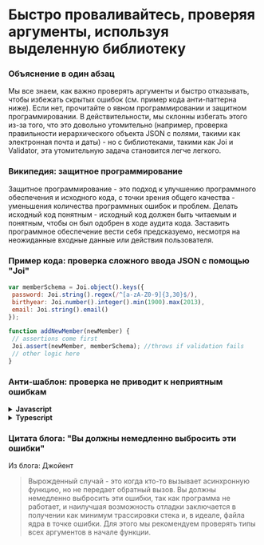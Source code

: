 # Быстро проваливайтесь, проверяя аргументы, используя выделенную библиотеку

### Объяснение в один абзац

Мы все знаем, как важно проверять аргументы и быстро отказывать, чтобы избежать скрытых ошибок (см. пример кода анти-паттерна ниже). Если нет, прочитайте о явном программировании и защитном программировании. В действительности, мы склонны избегать этого из-за того, что это довольно утомительно (например, проверка правильности иерархического объекта JSON с полями, такими как электронная почта и даты) - но с библиотеками, такими как Joi и Validator, эта утомительную задача становится легче легкого.

### Википедия: защитное программирование

Защитное программирование - это подход к улучшению программного обеспечения и исходного кода, с точки зрения общего качества - уменьшения количества программных ошибок и проблем. Делать исходный код понятным - исходный код должен быть читаемым и понятным, чтобы он был одобрен в ходе аудита кода. Заставить программное обеспечение вести себя предсказуемо, несмотря на неожиданные входные данные или действия пользователя.

### Пример кода: проверка сложного ввода JSON с помощью "Joi"

```javascript
var memberSchema = Joi.object().keys({
 password: Joi.string().regex(/^[a-zA-Z0-9]{3,30}$/),
 birthyear: Joi.number().integer().min(1900).max(2013),
 email: Joi.string().email()
});

function addNewMember(newMember) {
 // assertions come first
 Joi.assert(newMember, memberSchema); //throws if validation fails
 // other logic here
}
```



### Анти-шаблон: проверка не приводит к неприятным ошибкам

<details>
<summary><strong>Javascript</strong></summary>

```javascript
// if the discount is positive let's then redirect the user to print his discount coupons
function redirectToPrintDiscount(httpResponse, member, discount) {
    if (discount != 0) {
        httpResponse.redirect(`/discountPrintView/${member.id}`);
    }
}

redirectToPrintDiscount(httpResponse, someMember);
// forgot to pass the parameter discount, why the heck was the user redirected to the discount screen?
```
</details>

<details>
<summary><strong>Typescript</strong></summary>

```typescript
// if the discount is positive let's then redirect the user to print his discount coupons
function redirectToPrintDiscount(httpResponse: Response, member: Member, discount: number) {
  if (discount != 0) {
    httpResponse.redirect(`/discountPrintView/${member.id}`);
  }
}

redirectToPrintDiscount(httpResponse, someMember, -12);
// We passed a negative parameter discount, why the heck was the user redirected to the discount screen?
```
</details>

### Цитата блога: "Вы должны немедленно выбросить эти ошибки"

Из блога: Джойент

> Вырожденный случай - это когда кто-то вызывает асинхронную функцию, но не передает обратный вызов. Вы должны немедленно выбросить эти ошибки, так как программа не работает, и наилучшая возможность отладки заключается в получении как минимум трассировки стека и, в идеале, файла ядра в точке ошибки. Для этого мы рекомендуем проверять типы всех аргументов в начале функции.
